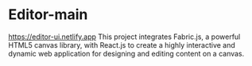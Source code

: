 # Editor-main
https://editor-ui.netlify.app
This project integrates Fabric.js, a powerful HTML5 canvas library, with React.js to create a highly interactive and dynamic web application for designing and editing content on a canvas.
